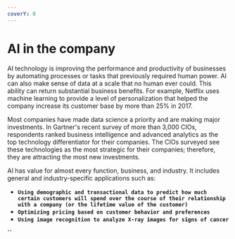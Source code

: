 ```yaml
---
coverY: 0
---
```


# AI in the company

AI technology is improving the performance and productivity of businesses by automating processes or tasks that previously required human power. AI can also make sense of data at a scale that no human ever could. This ability can return substantial business benefits. For example, Netflix uses machine learning to provide a level of personalization that helped the company increase its customer base by more than 25% in 2017.

Most companies have made data science a priority and are making major investments. In Gartner's recent survey of more than 3,000 CIOs, respondents ranked business intelligence and advanced analytics as the top technology differentiator for their companies. The CIOs surveyed see these technologies as the most strategic for their companies; therefore, they are attracting the most new investments.

AI has value for almost every function, business, and industry. It includes general and industry-specific applications such as:

* **`Using demographic and transactional data to predict how much certain customers will spend over the course of their relationship with a company (or the lifetime value of the customer)`**
* **`Optimizing pricing based on customer behavior and preferences`**
* **`Using image recognition to analyze X-ray images for signs of cancer`**

**``**
